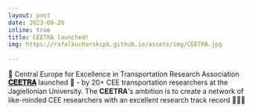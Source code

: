 ```yaml
---
layout: post
date: 2023-09-28
inline: true
title: CEETRA launched!
img: https://rafalkucharskipk.github.io/assets/img/CEETRA.jpg
     
---
```


🚀 Central Europe for Excellence in Transportation Research Association [**𝐂𝐄𝐄𝐓𝐑𝐀**](https://rafalkucharskipk.github.io/assets/img/CEETRA.jpg) launched 🤝 - by 20+  CEE transportation researchers at the Jagiellonian University. The 𝐂𝐄𝐄𝐓𝐑𝐀's ambition is to create a network of like-minded CEE researchers with an excellent research track record 🤔🧠💡
